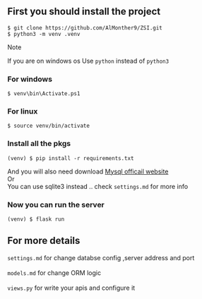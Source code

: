 ## First you should install the project


```
$ git clone https://github.com/AlMonther9/ZSI.git
$ python3 -m venv .venv
```

> [!NOTE]
> If you are on windows os Use `python` instead of `python3`

### For windows 
```
$ venv\bin\Activate.ps1
```
### For linux
```
$ source venv/bin/activate
```
### Install all the pkgs
```
(venv) $ pip install -r requirements.txt
```
And you will also need download [Mysql officail website](https://www.mysql.com/downloads/)<br>
Or<br>
You can use sqlite3 instead .. check `settings.md` for more info
### Now you can run the server 
```
(venv) $ flask run
``` 

## For more details 
`settings.md` for change databse config ,server address and port <br><br>
`models.md` for change ORM logic<br><br>
`views.py` for write your apis and configure it <br>
